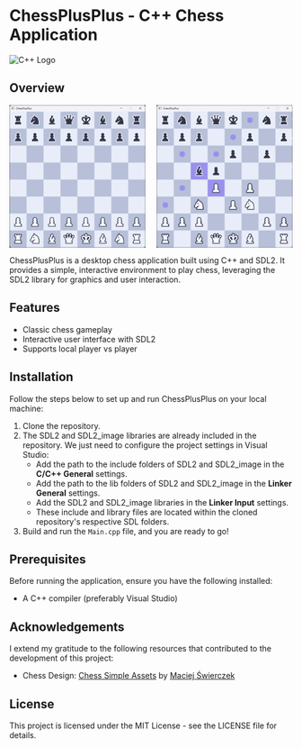 # ChessPlusPlus - C++ Chess Application

![C++ Logo](https://img.shields.io/badge/C%2B%2B-blue.svg)


## Overview

<div style="display: flex; justify-content: space-between; width: 100%;">
    <img src="/img/board.png" style="width: 48%;" alt="Chess board screenshot">
    <img src="/img/move.png" style="width: 48%;" alt="Chess move screenshot">
</div>

ChessPlusPlus is a desktop chess application built using C++ and SDL2. It provides a simple, interactive environment to play chess, leveraging the SDL2 library for graphics and user interaction.

## Features
- Classic chess gameplay
- Interactive user interface with SDL2
- Supports local player vs player

## Installation

Follow the steps below to set up and run ChessPlusPlus on your local machine:

1. Clone the repository.
2. The SDL2 and SDL2_image libraries are already included in the repository. We just need to configure the project settings in Visual Studio:
   - Add the path to the include folders of SDL2 and SDL2_image in the **C/C++ General** settings.
   - Add the path to the lib folders of SDL2 and SDL2_image in the **Linker General** settings.
   - Add the SDL2 and SDL2_image libraries in the **Linker Input** settings.
   - These include and library files are located within the cloned repository's respective SDL folders.
3. Build and run the `Main.cpp` file, and you are ready to go!

## Prerequisites

Before running the application, ensure you have the following installed:

- A C++ compiler (preferably Visual Studio)

## Acknowledgements

I extend my gratitude to the following resources that contributed to the development of this project:

- Chess Design: [Chess Simple Assets](https://www.figma.com/community/file/971870797656870866/chess-simple-assets) by [Maciej Świerczek](https://www.figma.com/@swierq)

## License

This project is licensed under the MIT License - see the LICENSE file for details.
